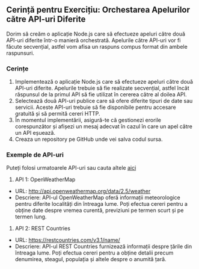 ## Cerință pentru Exercițiu: Orchestarea Apelurilor către API-uri Diferite

Dorim să creăm o aplicație Node.js care să efectueze apeluri către două API-uri diferite într-o manieră orchestrată. Apelurile către API-uri vor fi făcute secvențial, astfel vom afisa un raspuns compus format din ambele raspunsuri.

### Cerințe

1. Implementează o aplicație Node.js care să efectueze apeluri către două API-uri diferite. Apelurile trebuie să fie realizate secvențial, astfel încât răspunsul de la primul API să fie utilizat în cererea către al doilea API.
2. Selectează două API-uri publice care să ofere diferite tipuri de date sau servicii. Aceste API-uri trebuie să fie disponibile pentru accesare gratuită și să permită cereri HTTP.
3. În momentul implementării, asigură-te că gestionezi erorile corespunzător și afișezi un mesaj adecvat în cazul în care un apel către un API eșuează.
4. Creaza un repository pe GitHub unde vei salva codul sursa.

### Exemple de API-uri

Puteți folosi urmatoarele API-uri sau cauta altele [aici](https://rapidapi.com/collection/list-of-free-apis)

1. API 1: OpenWeatherMap
- URL: http://api.openweathermap.org/data/2.5/weather
- Descriere: API-ul OpenWeatherMap oferă informații meteorologice pentru diferite localități din întreaga lume. Poți efectua cereri pentru a obține date despre vremea curentă, previziuni pe termen scurt și pe termen lung.


1. API 2: REST Countries
- URL: https://restcountries.com/v3.1/name/
- Descriere: API-ul REST Countries furnizează informații despre țările din întreaga lume. Poți efectua cereri pentru a obține detalii precum denumirea, steagul, populația și altele despre o anumită țară.